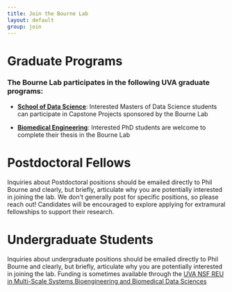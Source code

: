 ```yaml
---
title: Join the Bourne Lab
layout: default
group: join
---
```


# Graduate Programs

### The Bourne Lab participates in the following UVA graduate programs:  
  * **[School of Data Science](https://datascience.virginia.edu/)**: Interested Masters of Data Science students can participate in Capstone Projects sponsored by the Bourne Lab

  * **[Biomedical Engineering](https://engineering.virginia.edu/departments/biomedical-engineering)**: Interested PhD students are welcome to complete their thesis in the Bourne Lab

# Postdoctoral Fellows

Inquiries about Postdoctoral positions should be emailed directly to Phil Bourne and clearly, but briefly, articulate why you are potentially interested in joining the lab. We don't generally post for specific positions, so please reach out! Candidates will be encouraged to explore applying for extramural fellowships to support their research.

# Undergraduate Students

Inquiries about undergraduate positions should be emailed directly to Phil Bourne and clearly, but briefly, articulate why you are potentially interested in joining the lab. Funding is sometimes available through the [UVA NSF REU in Multi-Scale Systems Bioengineering and Biomedical Data Sciences](https://engineering.virginia.edu/departments/biomedical-engineering/academics/training-programs/systems-bioengineering-reu)
